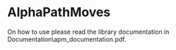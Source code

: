 # AlphaPathMoves

On how to use please read the library documentation in Documentation\apm_documentation.pdf.